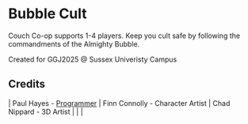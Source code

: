 # Bubble Cult

​Couch Co-op supports 1-4 players. 
Keep you cult safe by following the commandments of the Almighty Bubble.

Created for GGJ2025​ @ Sussex Univeristy Campus

## Credits

| Paul Hayes - [Programmer](https://github.com/paulhayes)
| Finn Connolly - Character Artist
| Chad Nippard - 3D Artist
|
|
|
